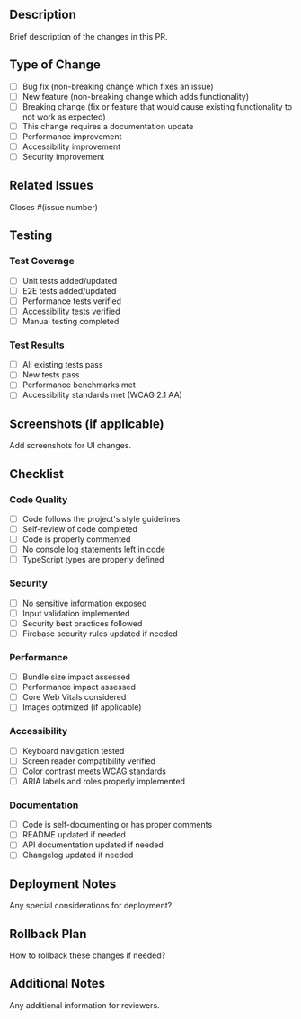 ## Description
Brief description of the changes in this PR.

## Type of Change
- [ ] Bug fix (non-breaking change which fixes an issue)
- [ ] New feature (non-breaking change which adds functionality)
- [ ] Breaking change (fix or feature that would cause existing functionality to not work as expected)
- [ ] This change requires a documentation update
- [ ] Performance improvement
- [ ] Accessibility improvement
- [ ] Security improvement

## Related Issues
Closes #(issue number)

## Testing
### Test Coverage
- [ ] Unit tests added/updated
- [ ] E2E tests added/updated
- [ ] Performance tests verified
- [ ] Accessibility tests verified
- [ ] Manual testing completed

### Test Results
- [ ] All existing tests pass
- [ ] New tests pass
- [ ] Performance benchmarks met
- [ ] Accessibility standards met (WCAG 2.1 AA)

## Screenshots (if applicable)
Add screenshots for UI changes.

## Checklist
### Code Quality
- [ ] Code follows the project's style guidelines
- [ ] Self-review of code completed
- [ ] Code is properly commented
- [ ] No console.log statements left in code
- [ ] TypeScript types are properly defined

### Security
- [ ] No sensitive information exposed
- [ ] Input validation implemented
- [ ] Security best practices followed
- [ ] Firebase security rules updated if needed

### Performance
- [ ] Bundle size impact assessed
- [ ] Performance impact assessed
- [ ] Core Web Vitals considered
- [ ] Images optimized (if applicable)

### Accessibility
- [ ] Keyboard navigation tested
- [ ] Screen reader compatibility verified
- [ ] Color contrast meets WCAG standards
- [ ] ARIA labels and roles properly implemented

### Documentation
- [ ] Code is self-documenting or has proper comments
- [ ] README updated if needed
- [ ] API documentation updated if needed
- [ ] Changelog updated if needed

## Deployment Notes
Any special considerations for deployment?

## Rollback Plan
How to rollback these changes if needed?

## Additional Notes
Any additional information for reviewers.
